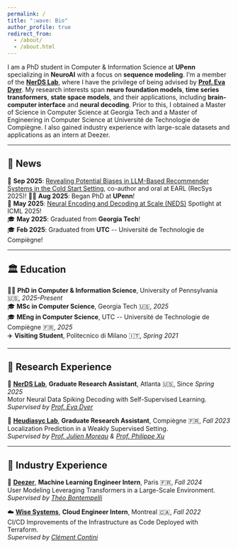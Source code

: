 ```yaml
---
permalink: /
title: ":wave: Bio"
author_profile: true
redirect_from: 
  - /about/
  - /about.html
---
```


I am a PhD student in Computer & Information Science at **UPenn** specializing in **NeuroAI** with a focus on **sequence modeling**. I’m a member of the **[NerDS Lab](https://nerdslab.github.io/about.html)**, where I have the privilege of being advised by **[Prof. Eva Dyer](https://scholar.google.com/citations?user=Sb_jcHcAAAAJ&hl)**. My research interests span **neuro foundation models**, **time series transformers**, **state space models**, and their applications, including **brain-computer interface** and **neural decoding**. Prior to this, I obtained a Master of Science in Computer Science at Georgia Tech and a Master of Engineering in Computer Science at Université de Technologie de Compiègne. I also gained industry experience with large-scale datasets and applications as an intern at Deezer.

---
## :newspaper: News 
:page_facing_up: **Sep 2025**: [Revealing Potential Biases in LLM-Based Recommender Systems in the Cold Start Setting](https://arxiv.org/pdf/2508.20401), co-author and oral at EARL (RecSys 2025)!
🧑‍🎓 **Aug 2025**: Began PhD at **UPenn**!  
:page_facing_up: **May 2025**: [Neural Encoding and Decoding at Scale (NEDS)](https://arxiv.org/pdf/2504.08201) Spotlight at ICML 2025!  
:mortar_board: **May 2025**: Graduated from **Georgia Tech**!  
:mortar_board: **Feb 2025**: Graduated from **UTC** -- Université de Technologie de Compiègne!

---
## :classical_building: Education
🧑‍🎓 **PhD in Computer & Information Science**, University of Pennsylvania :us:, *2025–Present*  
:mortar_board: **MSc in Computer Science**, Georgia Tech :us:, *2025*  
:mortar_board: **MEng in Computer Science**, UTC -- Université de Technologie de Compiègne :fr:, *2025*  
:airplane: **Visiting Student**, Politecnico di Milano :it:, *Spring 2021*  

---
## :microscope: Research Experience
:brain: **[NerDS Lab](https://dyerlab.gatech.edu/)**, **Graduate Research Assistant**, Atlanta :us:, Since *Spring 2025*  
Motor Neural Data Spiking Decoding with Self-Supervised Learning.  
*Supervised by [Prof. Eva Dyer](https://scholar.google.com/citations?user=Sb_jcHcAAAAJ&hl)*

:round_pushpin: **[Heudiasyc Lab](https://www.hds.utc.fr/en/)**, **Graduate Research Assistant**, Compiègne :fr:, *Fall 2023*  
Localization Prediction in a Weakly Supervised Setting.  
*Supervised by [Prof. Julien Moreau](https://www.hds.utc.fr/~moreajul/dokuwiki/) & [Prof. Philippe Xu](https://perso.ensta-paris.fr/~philippe.xu/)*

---
## :briefcase: Industry Experience
:musical_note: **[Deezer](https://www.deezer.com/)**, **Machine Learning Engineer Intern**, Paris :fr:, *Fall 2024*  
User Modeling Leveraging Transformers in a Large-Scale Environment.  
*Supervised by [Théo Bontempelli](https://scholar.google.com/citations?user=7wlFpDwAAAAJ&hl)*

:cloud: **[Wise Systems](https://www.wisesystems.com/)**, **Cloud Engineer Intern**, Montreal :canada:, *Fall 2022*  
CI/CD Improvements of the Infrastructure as Code Deployed with Terraform.  
*Supervised by [Clément Contini](https://www.linkedin.com/in/clement-contini/?locale=en_US)*
